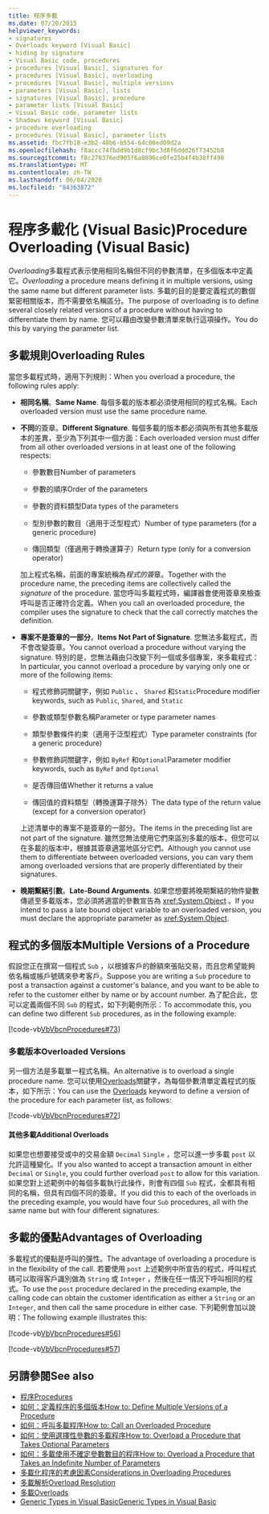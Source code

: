 ```yaml
---
title: 程序多載
ms.date: 07/20/2015
helpviewer_keywords:
- signatures
- Overloads keyword [Visual Basic]
- hiding by signature
- Visual Basic code, procedures
- procedures [Visual Basic], signatures for
- procedures [Visual Basic], overloading
- procedures [Visual Basic], multiple versions
- parameters [Visual Basic], lists
- signatures [Visual Basic], procedure
- parameter lists [Visual Basic]
- Visual Basic code, parameter lists
- Shadows keyword [Visual Basic]
- procedure overloading
- procedures [Visual Basic], parameter lists
ms.assetid: fbc7fb18-e3b2-48b6-b554-64c00ed09d2a
ms.openlocfilehash: f8accc74fbdd9b1d8cf9bc3d8f6ddd26f73452b8
ms.sourcegitcommit: f8c270376ed905f6a8896ce0fe25b4f4b38ff498
ms.translationtype: MT
ms.contentlocale: zh-TW
ms.lasthandoff: 06/04/2020
ms.locfileid: "84363872"
---
```

# <a name="procedure-overloading-visual-basic"></a><span data-ttu-id="ec37e-102">程序多載化 (Visual Basic)</span><span class="sxs-lookup"><span data-stu-id="ec37e-102">Procedure Overloading (Visual Basic)</span></span>

<span data-ttu-id="ec37e-103">*Overloading*多載程式表示使用相同名稱但不同的參數清單，在多個版本中定義它。</span><span class="sxs-lookup"><span data-stu-id="ec37e-103">*Overloading* a procedure means defining it in multiple versions, using the same name but different parameter lists.</span></span> <span data-ttu-id="ec37e-104">多載的目的是要定義程式的數個緊密相關版本，而不需要依名稱區分。</span><span class="sxs-lookup"><span data-stu-id="ec37e-104">The purpose of overloading is to define several closely related versions of a procedure without having to differentiate them by name.</span></span> <span data-ttu-id="ec37e-105">您可以藉由改變參數清單來執行這項操作。</span><span class="sxs-lookup"><span data-stu-id="ec37e-105">You do this by varying the parameter list.</span></span>

## <a name="overloading-rules"></a><span data-ttu-id="ec37e-106">多載規則</span><span class="sxs-lookup"><span data-stu-id="ec37e-106">Overloading Rules</span></span>

<span data-ttu-id="ec37e-107">當您多載程式時，適用下列規則：</span><span class="sxs-lookup"><span data-stu-id="ec37e-107">When you overload a procedure, the following rules apply:</span></span>

- <span data-ttu-id="ec37e-108">**相同名稱**。</span><span class="sxs-lookup"><span data-stu-id="ec37e-108">**Same Name**.</span></span> <span data-ttu-id="ec37e-109">每個多載的版本都必須使用相同的程式名稱。</span><span class="sxs-lookup"><span data-stu-id="ec37e-109">Each overloaded version must use the same procedure name.</span></span>

- <span data-ttu-id="ec37e-110">**不同**的簽章。</span><span class="sxs-lookup"><span data-stu-id="ec37e-110">**Different Signature**.</span></span> <span data-ttu-id="ec37e-111">每個多載的版本都必須與所有其他多載版本的差異，至少為下列其中一個方面：</span><span class="sxs-lookup"><span data-stu-id="ec37e-111">Each overloaded version must differ from all other overloaded versions in at least one of the following respects:</span></span>

  - <span data-ttu-id="ec37e-112">參數數目</span><span class="sxs-lookup"><span data-stu-id="ec37e-112">Number of parameters</span></span>

  - <span data-ttu-id="ec37e-113">參數的順序</span><span class="sxs-lookup"><span data-stu-id="ec37e-113">Order of the parameters</span></span>

  - <span data-ttu-id="ec37e-114">參數的資料類型</span><span class="sxs-lookup"><span data-stu-id="ec37e-114">Data types of the parameters</span></span>

  - <span data-ttu-id="ec37e-115">型別參數的數目（適用于泛型程式）</span><span class="sxs-lookup"><span data-stu-id="ec37e-115">Number of type parameters (for a generic procedure)</span></span>

  - <span data-ttu-id="ec37e-116">傳回類型（僅適用于轉換運算子）</span><span class="sxs-lookup"><span data-stu-id="ec37e-116">Return type (only for a conversion operator)</span></span>

  <span data-ttu-id="ec37e-117">加上程式名稱，前面的專案統稱為*程式的簽*章。</span><span class="sxs-lookup"><span data-stu-id="ec37e-117">Together with the procedure name, the preceding items are collectively called the *signature* of the procedure.</span></span> <span data-ttu-id="ec37e-118">當您呼叫多載程式時，編譯器會使用簽章來檢查呼叫是否正確符合定義。</span><span class="sxs-lookup"><span data-stu-id="ec37e-118">When you call an overloaded procedure, the compiler uses the signature to check that the call correctly matches the definition.</span></span>

- <span data-ttu-id="ec37e-119">**專案不是簽章的一部分**。</span><span class="sxs-lookup"><span data-stu-id="ec37e-119">**Items Not Part of Signature**.</span></span> <span data-ttu-id="ec37e-120">您無法多載程式，而不會改變簽章。</span><span class="sxs-lookup"><span data-stu-id="ec37e-120">You cannot overload a procedure without varying the signature.</span></span> <span data-ttu-id="ec37e-121">特別的是，您無法藉由只改變下列一個或多個專案，來多載程式：</span><span class="sxs-lookup"><span data-stu-id="ec37e-121">In particular, you cannot overload a procedure by varying only one or more of the following items:</span></span>

  - <span data-ttu-id="ec37e-122">程式修飾詞關鍵字，例如 `Public` 、 `Shared` 和`Static`</span><span class="sxs-lookup"><span data-stu-id="ec37e-122">Procedure modifier keywords, such as `Public`, `Shared`, and `Static`</span></span>

  - <span data-ttu-id="ec37e-123">參數或類型參數名稱</span><span class="sxs-lookup"><span data-stu-id="ec37e-123">Parameter or type parameter names</span></span>

  - <span data-ttu-id="ec37e-124">類型參數條件約束（適用于泛型程式）</span><span class="sxs-lookup"><span data-stu-id="ec37e-124">Type parameter constraints (for a generic procedure)</span></span>

  - <span data-ttu-id="ec37e-125">參數修飾詞關鍵字，例如 `ByRef` 和`Optional`</span><span class="sxs-lookup"><span data-stu-id="ec37e-125">Parameter modifier keywords, such as `ByRef` and `Optional`</span></span>

  - <span data-ttu-id="ec37e-126">是否傳回值</span><span class="sxs-lookup"><span data-stu-id="ec37e-126">Whether it returns a value</span></span>

  - <span data-ttu-id="ec37e-127">傳回值的資料類型（轉換運算子除外）</span><span class="sxs-lookup"><span data-stu-id="ec37e-127">The data type of the return value (except for a conversion operator)</span></span>

  <span data-ttu-id="ec37e-128">上述清單中的專案不是簽章的一部分。</span><span class="sxs-lookup"><span data-stu-id="ec37e-128">The items in the preceding list are not part of the signature.</span></span> <span data-ttu-id="ec37e-129">雖然您無法使用它們來區別多載的版本，但您可以在多載的版本中，根據其簽章適當地區分它們。</span><span class="sxs-lookup"><span data-stu-id="ec37e-129">Although you cannot use them to differentiate between overloaded versions, you can vary them among overloaded versions that are properly differentiated by their signatures.</span></span>

- <span data-ttu-id="ec37e-130">**晚期繫結引數**。</span><span class="sxs-lookup"><span data-stu-id="ec37e-130">**Late-Bound Arguments**.</span></span> <span data-ttu-id="ec37e-131">如果您想要將晚期繫結的物件變數傳遞至多載版本，您必須將適當的參數宣告為 <xref:System.Object> 。</span><span class="sxs-lookup"><span data-stu-id="ec37e-131">If you intend to pass a late bound object variable to an overloaded version, you must declare the appropriate parameter as <xref:System.Object>.</span></span>

## <a name="multiple-versions-of-a-procedure"></a><span data-ttu-id="ec37e-132">程式的多個版本</span><span class="sxs-lookup"><span data-stu-id="ec37e-132">Multiple Versions of a Procedure</span></span>

<span data-ttu-id="ec37e-133">假設您正在撰寫一個程式 `Sub` ，以根據客戶的餘額來張貼交易，而且您希望能夠依名稱或帳戶號碼來參考客戶。</span><span class="sxs-lookup"><span data-stu-id="ec37e-133">Suppose you are writing a `Sub` procedure to post a transaction against a customer's balance, and you want to be able to refer to the customer either by name or by account number.</span></span> <span data-ttu-id="ec37e-134">為了配合此，您可以定義兩個不同 `Sub` 的程式，如下列範例所示：</span><span class="sxs-lookup"><span data-stu-id="ec37e-134">To accommodate this, you can define two different `Sub` procedures, as in the following example:</span></span>

[!code-vb[VbVbcnProcedures#73](~/samples/snippets/visualbasic/VS_Snippets_VBCSharp/VbVbcnProcedures/VB/Class1.vb#73)]

### <a name="overloaded-versions"></a><span data-ttu-id="ec37e-135">多載版本</span><span class="sxs-lookup"><span data-stu-id="ec37e-135">Overloaded Versions</span></span>

<span data-ttu-id="ec37e-136">另一個方法是多載單一程式名稱。</span><span class="sxs-lookup"><span data-stu-id="ec37e-136">An alternative is to overload a single procedure name.</span></span> <span data-ttu-id="ec37e-137">您可以使用[Overloads](../../../language-reference/modifiers/overloads.md)關鍵字，為每個參數清單定義程式的版本，如下所示：</span><span class="sxs-lookup"><span data-stu-id="ec37e-137">You can use the [Overloads](../../../language-reference/modifiers/overloads.md) keyword to define a version of the procedure for each parameter list, as follows:</span></span>

[!code-vb[VbVbcnProcedures#72](~/samples/snippets/visualbasic/VS_Snippets_VBCSharp/VbVbcnProcedures/VB/Class1.vb#72)]

#### <a name="additional-overloads"></a><span data-ttu-id="ec37e-138">其他多載</span><span class="sxs-lookup"><span data-stu-id="ec37e-138">Additional Overloads</span></span>

<span data-ttu-id="ec37e-139">如果您也想要接受或中的交易金額 `Decimal` `Single` ，您可以進一步多載 `post` 以允許這種變化。</span><span class="sxs-lookup"><span data-stu-id="ec37e-139">If you also wanted to accept a transaction amount in either `Decimal` or `Single`, you could further overload `post` to allow for this variation.</span></span> <span data-ttu-id="ec37e-140">如果您對上述範例中的每個多載執行此操作，則會有四個 `Sub` 程式，全都具有相同的名稱，但具有四個不同的簽章。</span><span class="sxs-lookup"><span data-stu-id="ec37e-140">If you did this to each of the overloads in the preceding example, you would have four `Sub` procedures, all with the same name but with four different signatures.</span></span>

## <a name="advantages-of-overloading"></a><span data-ttu-id="ec37e-141">多載的優點</span><span class="sxs-lookup"><span data-stu-id="ec37e-141">Advantages of Overloading</span></span>

<span data-ttu-id="ec37e-142">多載程式的優點是呼叫的彈性。</span><span class="sxs-lookup"><span data-stu-id="ec37e-142">The advantage of overloading a procedure is in the flexibility of the call.</span></span> <span data-ttu-id="ec37e-143">若要使用 `post` 上述範例中所宣告的程式，呼叫程式碼可以取得客戶識別做為 `String` 或 `Integer` ，然後在任一情況下呼叫相同的程式。</span><span class="sxs-lookup"><span data-stu-id="ec37e-143">To use the `post` procedure declared in the preceding example, the calling code can obtain the customer identification as either a `String` or an `Integer`, and then call the same procedure in either case.</span></span> <span data-ttu-id="ec37e-144">下列範例會加以說明：</span><span class="sxs-lookup"><span data-stu-id="ec37e-144">The following example illustrates this:</span></span>

[!code-vb[VbVbcnProcedures#56](~/samples/snippets/visualbasic/VS_Snippets_VBCSharp/VbVbcnProcedures/VB/Class1.vb#56)]

[!code-vb[VbVbcnProcedures#57](~/samples/snippets/visualbasic/VS_Snippets_VBCSharp/VbVbcnProcedures/VB/Class1.vb#57)]

## <a name="see-also"></a><span data-ttu-id="ec37e-145">另請參閱</span><span class="sxs-lookup"><span data-stu-id="ec37e-145">See also</span></span>

- [<span data-ttu-id="ec37e-146">程序</span><span class="sxs-lookup"><span data-stu-id="ec37e-146">Procedures</span></span>](./index.md)
- [<span data-ttu-id="ec37e-147">如何：定義程序的多個版本</span><span class="sxs-lookup"><span data-stu-id="ec37e-147">How to: Define Multiple Versions of a Procedure</span></span>](./how-to-define-multiple-versions-of-a-procedure.md)
- [<span data-ttu-id="ec37e-148">如何：呼叫多載程序</span><span class="sxs-lookup"><span data-stu-id="ec37e-148">How to: Call an Overloaded Procedure</span></span>](./how-to-call-an-overloaded-procedure.md)
- [<span data-ttu-id="ec37e-149">如何：使用選擇性參數的多載程序</span><span class="sxs-lookup"><span data-stu-id="ec37e-149">How to: Overload a Procedure that Takes Optional Parameters</span></span>](./how-to-overload-a-procedure-that-takes-optional-parameters.md)
- [<span data-ttu-id="ec37e-150">如何：多載使用不確定參數數目的程序</span><span class="sxs-lookup"><span data-stu-id="ec37e-150">How to: Overload a Procedure that Takes an Indefinite Number of Parameters</span></span>](./how-to-overload-a-procedure-that-takes-an-indefinite-number-of-parameters.md)
- [<span data-ttu-id="ec37e-151">多載化程序的考慮因素</span><span class="sxs-lookup"><span data-stu-id="ec37e-151">Considerations in Overloading Procedures</span></span>](./considerations-in-overloading-procedures.md)
- [<span data-ttu-id="ec37e-152">多載解析</span><span class="sxs-lookup"><span data-stu-id="ec37e-152">Overload Resolution</span></span>](./overload-resolution.md)
- [<span data-ttu-id="ec37e-153">多載</span><span class="sxs-lookup"><span data-stu-id="ec37e-153">Overloads</span></span>](../../../language-reference/modifiers/overloads.md)
- [<span data-ttu-id="ec37e-154">Generic Types in Visual Basic</span><span class="sxs-lookup"><span data-stu-id="ec37e-154">Generic Types in Visual Basic</span></span>](../data-types/generic-types.md)
